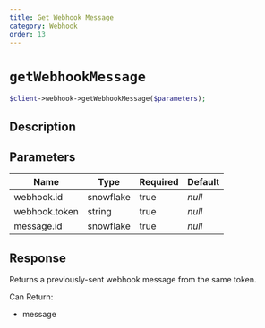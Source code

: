 ```yaml
---
title: Get Webhook Message
category: Webhook
order: 13
---
```


# `getWebhookMessage`

```php
$client->webhook->getWebhookMessage($parameters);
```

## Description



## Parameters


Name | Type | Required | Default
--- | --- | --- | ---
webhook.id | snowflake | true | *null*
webhook.token | string | true | *null*
message.id | snowflake | true | *null*

## Response

Returns a previously-sent webhook message from the same token.

Can Return:

* message
